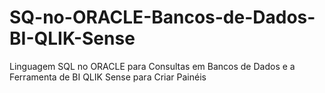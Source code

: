 # SQ-no-ORACLE-Bancos-de-Dados-BI-QLIK-Sense
Linguagem SQL no ORACLE para Consultas em Bancos de Dados e a Ferramenta de BI QLIK Sense para Criar Painéis
